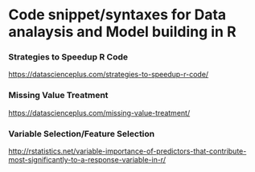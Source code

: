 # Code snippet/syntaxes for Data analaysis and Model building in R

### Strategies to Speedup R Code

https://datascienceplus.com/strategies-to-speedup-r-code/

### Missing Value Treatment
https://datascienceplus.com/missing-value-treatment/

### Variable Selection/Feature Selection
http://rstatistics.net/variable-importance-of-predictors-that-contribute-most-significantly-to-a-response-variable-in-r/

